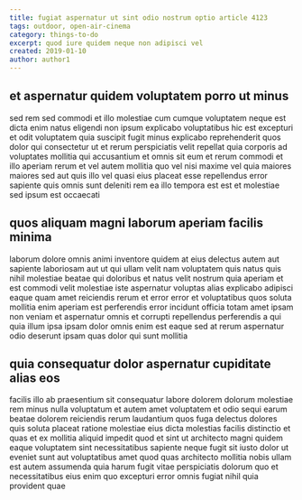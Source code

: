 ```yaml
---
title: fugiat aspernatur ut sint odio nostrum optio article 4123
tags: outdoor, open-air-cinema
category: things-to-do
excerpt: quod iure quidem neque non adipisci vel
created: 2019-01-10
author: author1
---
```


## et aspernatur quidem voluptatem porro ut minus

sed rem sed commodi et illo molestiae cum cumque voluptatem neque est dicta enim natus eligendi non ipsum explicabo voluptatibus hic est excepturi et odit voluptatem quia suscipit fugit minus explicabo reprehenderit quos dolor qui consectetur ut et rerum perspiciatis velit repellat quia corporis ad voluptates mollitia qui accusantium et omnis sit eum et rerum commodi et illo aperiam rerum et vel autem mollitia quo vel nisi maxime vel quia maiores maiores sed aut quis illo vel quasi eius placeat esse repellendus error sapiente quis omnis sunt deleniti rem ea illo tempora est est et molestiae sed ipsum est occaecati

## quos aliquam magni laborum aperiam facilis minima

laborum dolore omnis animi inventore quidem at eius delectus autem aut sapiente laboriosam aut ut qui ullam velit nam voluptatem quis natus quis nihil molestiae beatae qui doloribus et natus velit nostrum quia aperiam et est commodi velit molestiae iste aspernatur voluptas alias explicabo adipisci eaque quam amet reiciendis rerum et error error et voluptatibus quos soluta mollitia enim aperiam est perferendis error incidunt officia totam amet ipsam non veniam et aspernatur omnis et corrupti repellendus perferendis a qui quia illum ipsa ipsam dolor omnis enim est eaque sed at rerum aspernatur odio deserunt ipsam quas dolor qui sunt mollitia

## quia consequatur dolor aspernatur cupiditate alias eos

facilis illo ab praesentium sit consequatur labore dolorem dolorum molestiae rem minus nulla voluptatum et autem amet voluptatem et odio sequi earum beatae dolorem reiciendis rerum laudantium quos fuga delectus dolores quis soluta placeat ratione molestiae eius dicta molestias facilis distinctio et quas et ex mollitia aliquid impedit quod et sint ut architecto magni quidem eaque voluptatem sint necessitatibus sapiente neque fugit sit iusto dolor ut eveniet sunt aut voluptatibus amet quod quas architecto mollitia nobis ullam est autem assumenda quia harum fugit vitae perspiciatis dolorum quo et necessitatibus eius enim quo excepturi error omnis fugiat nihil quia provident quae
